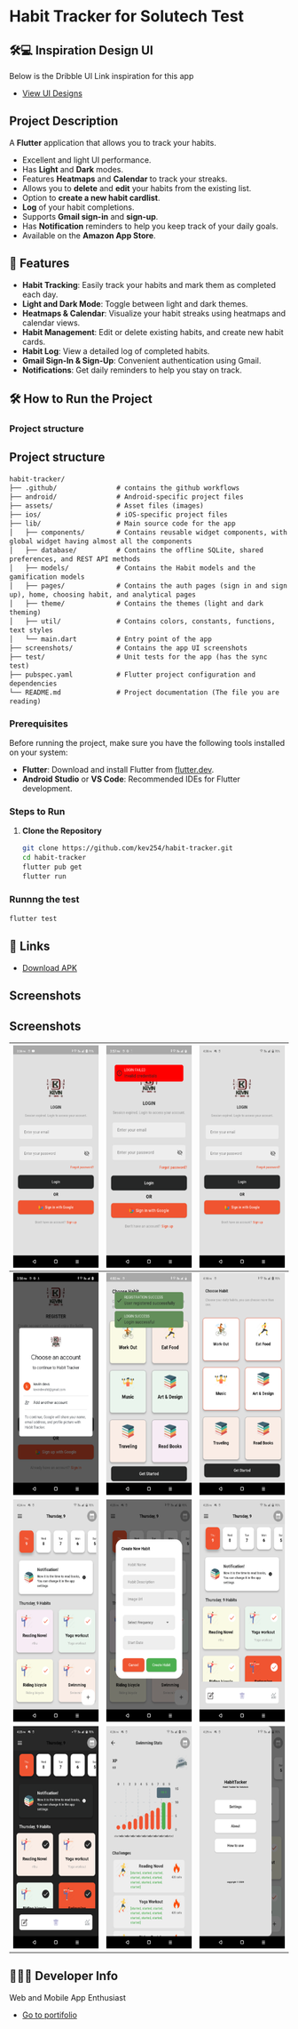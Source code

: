 # Habit Tracker for Solutech Test

## 🛠️💻 Inspiration Design UI

Below is the Dribble UI Link inspiration for this app
- [View UI Designs](https://dribbble.com/shots/18932568-Morin-Habit-Tracker-App)

## Project Description

A **Flutter** application that allows you to track your habits.

- Excellent and light UI performance.
- Has **Light** and **Dark** modes.
- Features **Heatmaps** and **Calendar** to track your streaks.
- Allows you to **delete** and **edit** your habits from the existing list.
- Option to **create a new habit cardlist**.
- **Log** of your habit completions.
- Supports **Gmail sign-in** and **sign-up**.
- Has **Notification** reminders to help you keep track of your daily goals.
- Available on the **Amazon App Store**.

## 🚀 Features

- **Habit Tracking**: Easily track your habits and mark them as completed each day.
- **Light and Dark Mode**: Toggle between light and dark themes.
- **Heatmaps & Calendar**: Visualize your habit streaks using heatmaps and calendar views.
- **Habit Management**: Edit or delete existing habits, and create new habit cards.
- **Habit Log**: View a detailed log of completed habits.
- **Gmail Sign-In & Sign-Up**: Convenient authentication using Gmail.
- **Notifications**: Get daily reminders to help you stay on track.

## 🛠 How to Run the Project


### Project structure 

## Project structure

```plaintext
habit-tracker/
├── .github/               # contains the github workflows
├── android/               # Android-specific project files
├── assets/                # Asset files (images)
├── ios/                   # iOS-specific project files
├── lib/                   # Main source code for the app
│   ├── components/        # Contains reusable widget components, with global widget having almost all the components
│   ├── database/          # Contains the offline SQLite, shared preferences, and REST API methods
│   ├── models/            # Contains the Habit models and the gamification models
│   ├── pages/             # Contains the auth pages (sign in and sign up), home, choosing habit, and analytical pages
│   ├── theme/             # Contains the themes (light and dark theming)
│   ├── util/              # Contains colors, constants, functions, text styles
│   └── main.dart          # Entry point of the app
├── screenshots/           # Contains the app UI screenshots
├── test/                  # Unit tests for the app (has the sync test)
├── pubspec.yaml           # Flutter project configuration and dependencies
└── README.md              # Project documentation (The file you are reading)
```

### Prerequisites

Before running the project, make sure you have the following tools installed on your system:

- **Flutter**: Download and install Flutter from [flutter.dev](https://flutter.dev/docs/get-started/install).
- **Android Studio** or **VS Code**: Recommended IDEs for Flutter development.

### Steps to Run

1. **Clone the Repository**
   ```bash
   git clone https://github.com/kev254/habit-tracker.git
   cd habit-tracker
   flutter pub get
   flutter run
   
### Runnng the test
   ```bash
   flutter test
   ```
   
## 🔗 Links

- [Download APK](https://github.com/kev254/habit_tracker/releases/download/v1.1.0/app-release.apk)

## Screenshots
## Screenshots

| <img src="screenshots/s1.png" width="200" height="400"> | <img src="screenshots/s2.png" width="200" height="400">  | <img src="screenshots/s12.png" width="200" height="400"> |
|---------------------------------------------------------|----------------------------------------------------------|----------------------------------------------------------|
| <img src="screenshots/s3.png" width="200" height="400"> | <img src="screenshots/s4.png" width="200" height="400">  | <img src="screenshots/s5.png" width="200" height="400">  |
| <img src="screenshots/s6.png" width="200" height="400"> | <img src="screenshots/s7.png" width="200" height="400">  | <img src="screenshots/s8.png" width="200" height="400">  |
| <img src="screenshots/s9.png" width="200" height="400"> | <img src="screenshots/s10.png" width="200" height="400"> | <img src="screenshots/s11.png" width="200" height="400"> |


## 🦸‍♂️💼 Developer Info

Web and Mobile App Enthusiast
- [Go to portifolio](https://okombakevin.co.ke)
